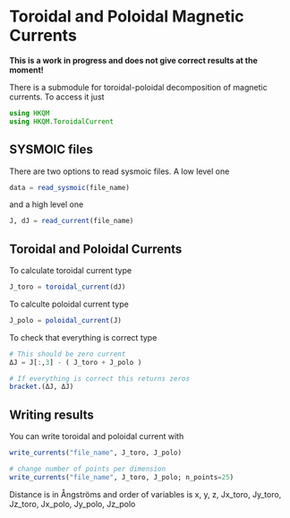 # Toroidal and Poloidal Magnetic Currents

**This is a work in progress and does not give correct results at the moment!**

There is a submodule for toroidal-poloidal decomposition
of magnetic currents. To access it just

```julia
using HKQM
using HKQM.ToroidalCurrent
```

## SYSMOIC files

There are two options to read sysmoic files. A low level one

```julia
data = read_sysmoic(file_name)
```

and a high level one

```julia
J, dJ = read_current(file_name)
```

## Toroidal and Poloidal Currents

To calculate toroidal current type

```julia
J_toro = toroidal_current(dJ)
```

To calculte poloidal current type

```julia
J_polo = poloidal_current(J)
```

To check that everything is correct type

```julia
# This should be zero current
ΔJ = J[:,3] - ( J_toro + J_polo )

# If everything is correct this returns zeros
bracket.(ΔJ, ΔJ)
```

## Writing results

You can write toroidal and poloidal current with

```julia
write_currents("file_name", J_toro, J_polo)

# change number of points per dimension
write_currents("file_name", J_toro, J_polo; n_points=25)
```

Distance is in Ångströms and order of variables is
x, y, z, Jx_toro, Jy_toro, Jz_toro, Jx_polo, Jy_polo, Jz_polo